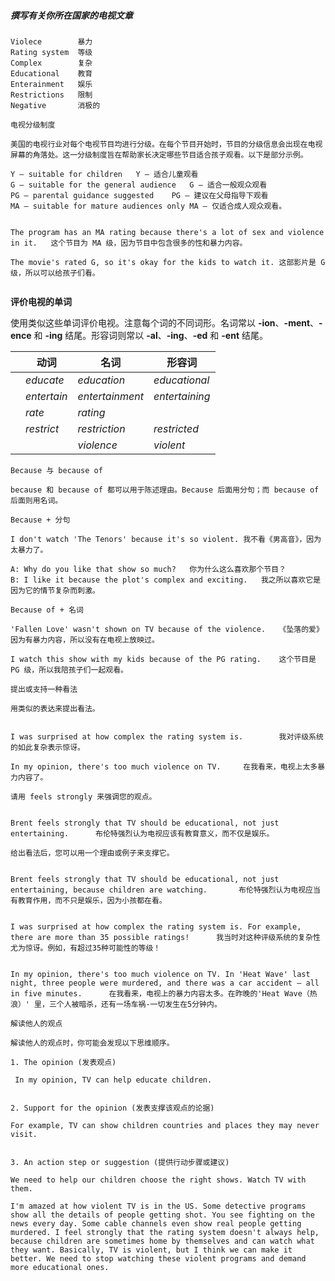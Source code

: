 ##### 撰写有关你所在国家的电视文章

```
Violece        暴力
Rating system  等级
Complex        复杂
Educational    教育
Enterainment   娱乐
Restrictions   限制
Negative       消极的
```

```
电视分级制度
 
美国的电视行业对每个电视节目均进行分级。在每个节目开始时，节目的分级信息会出现在电视屏幕的角落处。这一分级制度旨在帮助家长决定哪些节目适合孩子观看。以下是部分示例。
 
Y – suitable for children	Y – 适合儿童观看
G – suitable for the general audience	G – 适合一般观众观看
PG – parental guidance suggested	PG – 建议在父母指导下观看
MA – suitable for mature audiences only	MA – 仅适合成人观众观看。
 

The program has an MA rating because there's a lot of sex and violence in it.	这个节目为 MA 级，因为节目中包含很多的性和暴力内容。

The movie's rated G, so it's okay for the kids to watch it.	这部影片是 G 级，所以可以给孩子们看。
 
```

**评价电视的单词**

使用类似这些单词评价电视。注意每个词的不同词形。名词常以 **-ion**、**-ment**、**-ence** 和 **-ing** 结尾。形容词则常以 **-al**、**-ing**、**-ed** 和 **-ent** 结尾。

|      | 动词        | 名词            | 形容词         |
| ---- | ----------- | --------------- | -------------- |
|      | *educate*   | *education*     | *educational*  |
|      | *entertain* | *entertainment* | *entertaining* |
|      | *rate*      | *rating*        |                |
|      | *restrict*  | *restriction*   | *restricted*   |
|      |             | *violence*      | *violent*      |

```
Because 与 because of
 
because 和 because of 都可以用于陈述理由。Because 后面用分句；而 because of 后面则用名词。
 	 
Because + 分句	 

I don't watch 'The Tenors' because it's so violent.	我不看《男高音》，因为太暴力了。

A: Why do you like that show so much?	你为什么这么喜欢那个节目？
B: I like it because the plot's complex and exciting.	我之所以喜欢它是因为它的情节复杂而刺激。
 	 	 
Because of + 名词

'Fallen Love' wasn't shown on TV because of the violence.	《坠落的爱》因为有暴力内容，所以没有在电视上放映过。

I watch this show with my kids because of the PG rating.	这个节目是 PG 级，所以我陪孩子们一起观看。

```

```
提出或支持一种看法
 
用类似的表达来提出看法。	 	 
 	 	 

I was surprised at how complex the rating system is.	 	我对评级系统的如此复杂表示惊讶。

In my opinion, there's too much violence on TV.	 	在我看来，电视上太多暴力内容了。
 	 	 	 
请用 feels strongly 来强调您的观点。	 	 
 	 	 

Brent feels strongly that TV should be educational, not just entertaining.	 	布伦特强烈认为电视应该有教育意义，而不仅是娱乐。

给出看法后，您可以用一个理由或例子来支撑它。	 	 
 	 	 

Brent feels strongly that TV should be educational, not just entertaining, because children are watching.	 	布伦特强烈认为电视应当有教育作用，而不只是娱乐，因为小孩都在看。
 	 	 	 

I was surprised at how complex the rating system is. For example, there are more than 35 possible ratings!	 	我当时对这种评级系统的复杂性尤为惊讶。例如，有超过35种可能性的等级！
 	 	 	 

In my opinion, there's too much violence on TV. In 'Heat Wave' last night, three people were murdered, and there was a car accident – all in five minutes.	 	在我看来，电视上的暴力内容太多。在昨晚的'Heat Wave（热浪）' 里，三个人被暗杀，还有一场车祸-一切发生在5分钟内。
```

```
解读他人的观点
 
解读他人的观点时，你可能会发现以下思维顺序。
 	 
1. The opinion (发表观点)
 
 In my opinion, TV can help educate children.
 	 
 	 
2. Support for the opinion (发表支撑该观点的论据)
 
For example, TV can show children countries and places they may never visit.
 
 
3. An action step or suggestion (提供行动步骤或建议)
 
We need to help our children choose the right shows. Watch TV with them.
```

```
I'm amazed at how violent TV is in the US. Some detective programs show all the details of people getting shot. You see fighting on the news every day. Some cable channels even show real people getting murdered. I feel strongly that the rating system doesn't always help, because children are sometimes home by themselves and can watch what they want. Basically, TV is violent, but I think we can make it better. We need to stop watching these violent programs and demand more educational ones.
```

